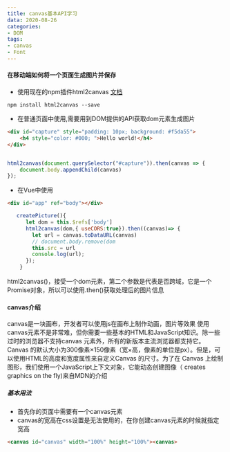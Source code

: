 ```yaml
---
title: canvas基本API学习
data: 2020-08-26
categories:
- DOM
tags: 
- canvas
- Font
---
```


#### 在移动端如何将一个页面生成图片并保存

* 使用现在的npm插件html2canvas [文档](http://html2canvas.hertzen.com/)

```shell script
npm install html2canvas --save
```

* 在普通页面中使用,需要用到DOM提供的API获取dom元素生成图片

```html
<div id="capture" style="padding: 10px; background: #f5da55">
    <h4 style="color: #000; ">Hello world!</h4>
</div>

```

```javascript

html2canvas(document.querySelector("#capture")).then(canvas => {
    document.body.appendChild(canvas)
});

```

* 在Vue中使用

```html
<div id="app" ref="body"></div>
```

```javascript
   createPicture(){
      let dom = this.$refs['body']
      html2canvas(dom,{ useCORS:true}).then((canvas)=> {
        let url = canvas.toDataURL(canvas)
        // document.body.remove(dom
        this.src = url
        console.log(url);
      });
    }
```

html2canvas()，接受一个dom元素，第二个参数是代表是否跨域，它是一个Promise对象，所以可以使用.then()获取处理后的图片信息

#### canvas介绍

canvas是一块画布，开发者可以使用js在画布上制作动画，图片等效果
使用 canvas元素不是非常难，但你需要一些基本的HTML和JavaScript知识。除一些过时的浏览器不支持canvas 元素外，所有的新版本主流浏览器都支持它。Canvas 的默认大小为300像素×150像素（宽×高，像素的单位是px）。但是，可以使用HTML的高度和宽度属性来自定义Canvas 的尺寸。为了在 Canvas 上绘制图形，我们使用一个JavaScript上下文对象，它能动态创建图像（ creates graphics on the fly)来自MDN的介绍

##### 基本用法

* 首先你的页面中需要有一个canvas元素
* canvas的宽高在css设置是无法使用的，在你创建canvas元素的时候就指定宽高

```html
<canvas id="canvas" width="100%" height="100%"><canvas>
```
